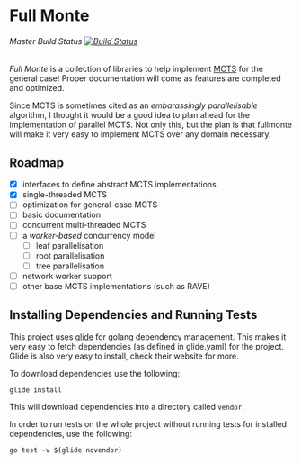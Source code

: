 # Full Monte

###### Master Build Status [![Build Status](https://travis-ci.org/samwalls/fullmonte.svg?branch=master)](https://travis-ci.org/samwalls/fullmonte)

_Full Monte_ is a collection of libraries to help implement [MCTS](https://en.wikipedia.org/wiki/Monte_Carlo_tree_search) for the general case! Proper documentation will come as features are completed and optimized.

Since MCTS is sometimes cited as an _embarassingly parallelisable_ algorithm, I thought it would be a good idea to plan ahead for the implementation of parallel MCTS. Not only this, but the plan is that fullmonte will make it very easy to implement MCTS over any domain necessary.

## Roadmap

- [x] interfaces to define abstract MCTS implementations
- [x] single-threaded MCTS
- [ ] optimization for general-case MCTS
- [ ] basic documentation
- [ ] concurrent multi-threaded MCTS
- [ ] a _worker-based_ concurrency model
  - [ ] leaf parallelisation
  - [ ] root parallelisation
  - [ ] tree parallelisation
- [ ] network worker support
- [ ] other base MCTS implementations (such as RAVE)

## Installing Dependencies and Running Tests

This project uses [glide](http://glide.sh/) for golang dependency management. This makes it very easy to fetch dependencies (as defined in glide.yaml) for the project. Glide is also very easy to install, check their website for more.

To download dependencies use the following:

```
glide install
```

This will download dependencies into a directory called `vendor`.

In order to run tests on the whole project without running tests for installed dependencies, use the following:

```
go test -v $(glide novendor)
```